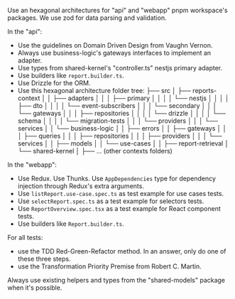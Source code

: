 Use an hexagonal architectures for "api" and "webapp" pnpm workspace's packages. We use zod for data parsing and validation.

In the "api":
- Use the guidelines on Domain Driven Design from Vaughn Vernon.
- Always use business-logic's gateways interfaces to implement an adapter.
- Use types from shared-kernel's "controller.ts" nestjs primary adapter.
- Use builders like `report.builder.ts`.
- Use Drizzle for the ORM.
- Use this hexagonal architecture folder tree:
├── src
│   ├── reports-context
│   │   ├── adapters
│   │   │   ├── primary
│   │   │   │   └── nestjs
│   │   │   │       ├── dto
│   │   │   │       └── event-subscribers
│   │   │   └── secondary
│   │   │       └── gateways
│   │   │           ├── repositories
│   │   │           │   └── drizzle
│   │   │           │       └── schema
│   │   │           │           └── migration-tests
│   │   │           └── providers
│   │   │           └── services
│   │   └── business-logic
│   │       ├── errors
│   │       ├── gateways
│   │       │   ├── queries
│   │       │   ├── repositories
│   │       │   ├── providers
│   │       │   └── services
│   │       ├── models
│   │       └── use-cases
│   │           ├── report-retrieval
│   └── shared-kernel
│   ├── ... (other contexts folders)

In the "webapp":
- Use Redux. Use Thunks. Use `AppDependencies` type for dependency injection through Redux's extra arguments.
- Use `listReport.use-case.spec.ts` as test example for use cases tests.
- Use `selectReport.spec.ts` as a test example for selectors tests.
- Use `ReportOverview.spec.tsx` as a test example for React component tests.
- Use builders like `Report.builder.ts`.

For all tests:
- use the TDD Red-Green-Refactor method. In an answer, only do one of these three steps.
- use the Transformation Priority Premise from  Robert C. Martin.


Always use existing helpers and types from the "shared-models" package when it's possible.